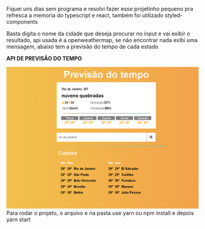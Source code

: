 Fiquei uns dias sem programa e resolvi fazer esse projetinho pequeno pra refresca a memoria do typescript e react, também foi utilizado styled-components

Basta digita o nome da cidade que deseja procurar no input e vai exibir o resultado, api usada é a openweathermap, se não encontrar nada exibi uma mensagem, abaixo tem a previsão do tempo de cada estado

<B>API DE PREVISÃO DO TEMPO</b>

<img src="image.png"/>
Para rodar o projeto, o arquivo e na pasta use yarn ou npm install e depois yarn start
